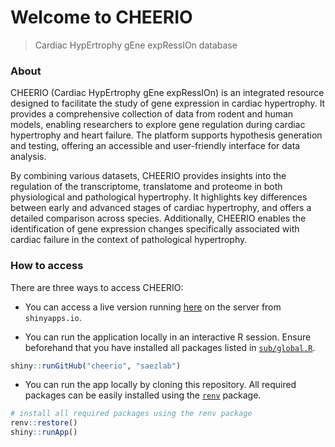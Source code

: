 
<!-- README.md is generated from README.Rmd. Please edit that file -->

# Welcome to CHEERIO

> Cardiac HypErtrophy gEne expRessIOn database

### About

CHEERIO (Cardiac HypErtrophy gEne expRessIOn) is an integrated resource designed to facilitate the study of gene expression in cardiac hypertrophy. It provides a comprehensive collection of data from rodent and human models, enabling researchers to explore gene regulation during cardiac hypertrophy and heart failure. The platform supports hypothesis generation and testing, offering an accessible and user-friendly interface for data analysis.

By combining various datasets, CHEERIO provides insights into the regulation of the transcriptome, translatome and proteome in both physiological and pathological hypertrophy. It highlights key differences between early and advanced stages of cardiac hypertrophy, and offers a detailed comparison across species. Additionally, CHEERIO enables the identification of gene expression changes specifically associated with cardiac failure in the context of pathological hypertrophy.

### How to access

There are three ways to access CHEERIO:

  - You can access a live version running
    [here](https://voelkerslab.shinyapps.io/cheerio/) on the server from
    `shinyapps.io`.

  - You can run the application locally in an interactive R session.
    Ensure beforehand that you have installed all packages listed in
    [`sub/global.R`](https://github.com/saezlab/cheerio/sub/global.R).

<!-- end list -->

``` r
shiny::runGitHub("cheerio", "saezlab")
```

  - You can run the app locally by cloning this repository. All required
    packages can be easily installed using the
    [`renv`](https://rstudio.github.io/renv/index.html) package.

<!-- end list -->

``` r
# install all required packages using the renv package
renv::restore()
shiny::runApp()
```
